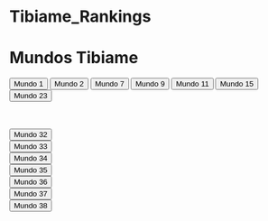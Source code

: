# Tibiame_Rankings
<!DOCTYPE html>
<html> <style>
        a {
            display: block; /* Faz com que cada link seja exibido em uma nova linha */
            margin: 5px 0; /* Adiciona um pouco de espaço entre os links */
            text-decoration: none; /* Remove o sublinhado do link */
            color: blue; /* Cor do texto do link */
            font-size: 18px; /* Tamanho da fonte */
        }
        a:hover {
            color: darkblue; /* Cor do texto do link quando o mouse está sobre ele */
        }
    </style>
<head>
    <title>Mundos Tibiame</title>
   
</head>
<body>
    <h1>Mundos Tibiame</h1>
    <button onclick="window.location.href='https://rixester.github.io/Tibiame_Rankings/world_1_data.html';">Mundo 1</button>  
    <button onclick="window.location.href='https://rixester.github.io/Tibiame_Rankings/world_2_data.html';">Mundo 2</button>  
    <button onclick="window.location.href='https://rixester.github.io/Tibiame_Rankings/world_7_data.html';">Mundo 7</button>  
    <button onclick="window.location.href='https://rixester.github.io/Tibiame_Rankings/world_9_data.html';">Mundo 9</button>  
    <button onclick="window.location.href='https://rixester.github.io/Tibiame_Rankings/world_11_data.html';">Mundo 11</button>  
    <button onclick="window.location.href='https://rixester.github.io/Tibiame_Rankings/world_15_data.html';">Mundo 15</button>  
    <button onclick="window.location.href='https://rixester.github.io/Tibiame_Rankings/world_23_data.html';">Mundo 23</button>  <br><br><br>
    
   <button onclick="window.location.href='https://rixester.github.io/Tibiame_Rankings/world_32_data.html';">Mundo 32</button>  
    <button onclick="window.location.href='https://rixester.github.io/Tibiame_Rankings/world_33_data.html';">Mundo 33</button>  
    <button onclick="window.location.href='https://rixester.github.io/Tibiame_Rankings/world_34_data.html';">Mundo 34</button>  
    <button onclick="window.location.href='https://rixester.github.io/Tibiame_Rankings/world_35_data.html';">Mundo 35</button>  
    <button onclick="window.location.href='https://rixester.github.io/Tibiame_Rankings/world_36_data.html';">Mundo 36</button>  
    <button onclick="window.location.href='https://rixester.github.io/Tibiame_Rankings/world_37_data.html';">Mundo 37</button>  
    <button onclick="window.location.href='https://rixester.github.io/Tibiame_Rankings/world_38_data.html';">Mundo 38</button>  
</body>


</html>

